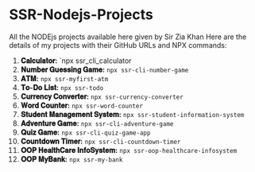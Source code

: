 # SSR-Nodejs-Projects
All the NODEjs projects available here given by Sir Zia Khan
Here are the details of my projects with their GitHub URLs and NPX commands:

1. **𝐂𝐚𝐥𝐜𝐮𝐥𝐚𝐭𝐨𝐫:**  `npx ssr_cli_calculator
2. **𝐍𝐮𝐦𝐛𝐞𝐫 𝐆𝐮𝐞𝐬𝐬𝐢𝐧𝐠 𝐆𝐚𝐦𝐞:** `npx ssr-cli-number-game`
3. **𝐀𝐓𝐌:** `npx ssr-myfirst-atm`
4. **𝐓𝐨-𝐃𝐨 𝐋𝐢𝐬𝐭:** `npx ssr-todo`
5. **𝐂𝐮𝐫𝐫𝐞𝐧𝐜𝐲 𝐂𝐨𝐧𝐯𝐞𝐫𝐭𝐞𝐫:**  `npx ssr-currency-converter`
6. **𝐖𝐨𝐫𝐝 𝐂𝐨𝐮𝐧𝐭𝐞𝐫:** `npx ssr-word-counter`
7. **𝐒𝐭𝐮𝐝𝐞𝐧𝐭 𝐌𝐚𝐧𝐚𝐠𝐞𝐦𝐞𝐧𝐭 𝐒𝐲𝐬𝐭𝐞𝐦:** `npx ssr-student-information-system`
8. **𝐀𝐝𝐯𝐞𝐧𝐭𝐮𝐫𝐞 𝐆𝐚𝐦𝐞:** `npx ssr-cli-adventure-game`
9. **𝐐𝐮𝐢𝐳 𝐆𝐚𝐦𝐞:** `npx ssr-cli-quiz-game-app`
10. **𝐂𝐨𝐮𝐧𝐭𝐝𝐨𝐰𝐧 𝐓𝐢𝐦𝐞𝐫:**  `npx ssr-cli-countdown-timer`
11. **𝐎𝐎𝐏 𝐇𝐞𝐚𝐥𝐭𝐡𝐂𝐚𝐫𝐞 𝐈𝐧𝐟𝐨𝐒𝐲𝐬𝐭𝐞𝐦:** `npx ssr-oop-healthcare-infosystem`
12. **𝐎𝐎𝐏 𝐌𝐲𝐁𝐚𝐧𝐤:** `npx ssr-my-bank`

